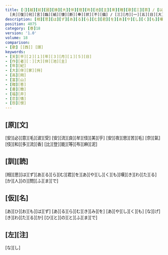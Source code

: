 ```yaml
---
title: [（][越][前][國][掾][大][伴][宿][祢][池][主][来][贈][歌][三][首] / [以][今][月][十][四][日][到][来][深][見][村] [望][拜][彼][北][方][常][念][芳][徳] [何][日][能][休] [兼][以][隣][近][忽][増][戀] [加][以][先][書][云] [暮][春][可][惜] [促][膝][未][期] [生][別][悲]<[兮]>
  [夫][復][何][言][臨][紙][悽][断][奉][状][不][備] / [三][月][一][五][日][大][伴][宿][祢][池][主][）] / [一] [所][心][歌]
description: [相][思][は][ず][あ][る][ら][む][君][を][あ][や][し][く][も][嘆][き][わ][た][る][か][人][の][問][ふ][ま][で]
position: 4075
category: [巻]18
version: '1.0'
volume: 18
comparison:
- [歌] [[西]] [謌]
keywords:
- [天][平][２][１][年][３][月][１][５][日]
- [作][者][：][大][伴][池][主]
- [年][紀]
- [大][伴][家][持]
- [高][岡]
- [富][山]
- [贈][答]
- [書][簡]
- [福][井]
- [恋][情]
- [怨][恨]
---
```


## [原][文]

[安][必][意][毛][波][受] [安][流][良][牟][伎][美][乎] [安][夜][思][苦][毛] [奈][氣][伎][和][多][流][香] [比][登][能][等][布][麻][泥]

## [訓][読]

[相][思][は][ず][あ][る][ら][む][君][を][あ][や][し][く][も][嘆][き][わ][た][る][か][人][の][問][ふ][ま][で]

## [仮][名]

[あ][ひ][お][も][は][ず] [あ][る][ら][む][き][み][を] [あ][や][し][く][も] [な][げ][き][わ][た][る][か] [ひ][と][の][と][ふ][ま][で]

## [左][注]

[な][し]

